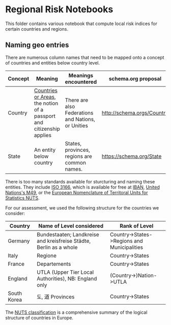 # Regional Risk Notebooks

This folder contains various notebook that compute local risk indices for certain countries and regions.

## Naming geo entries

There are numerous column names that need to be mapped onto a concept of countries and entities below country level.

|Concept|Meaning      |Meanings encountered|schema.org proposal|
|-------|-------------|--------------------|-------------------|
|Country|[Countries or Areas](https://unstats.un.org/unsd/methodology/m49/), the notion of a passport and citizenship applies|There are also Federations and Nations, or Unities|http://schema.orgs/Country|
|State  |An entity below country|States, provinces, regions are common names.|https://schema.org/State|

There is too many standards available for sturcturing and naming these entities. They include 
[ISO 3166](https://www.iso.org/iso-3166-country-codes.html), which is available for free at [IBAN](https://www.iban.com/country-codes),
[United Nations's M49](https://unstats.un.org/unsd/methodology/m49/), or the [European Nomenclature of Territoral Units for Statistics
NUTS](https://ec.europa.eu/eurostat/en/web/nuts/background).

For our assessment, we used the following structure for the countries we consider:

| Country | Name of Level considered | Rank of Level |
|---------|--------------------------|---------------|
| Germany | Bundestaaten; Landkreise and kreisfreise Städte, Berlin as a whole | Country->States->Regions and Municipalities |
| Italy   | Regione | Country->States |
| France  | Departements | Country->States |
| England | UTLA (Upper Tier Local Authorities), NB: England only | (Country->)Nation->UTLA |
| South Korea | 도, 道 Provinces | Country->States |

The [NUTS classification](https://ec.europa.eu/eurostat/documents/345175/629341/NUTS2021.xlsx) is a comprehensive summary of the logical
structure of countries in Europe.

